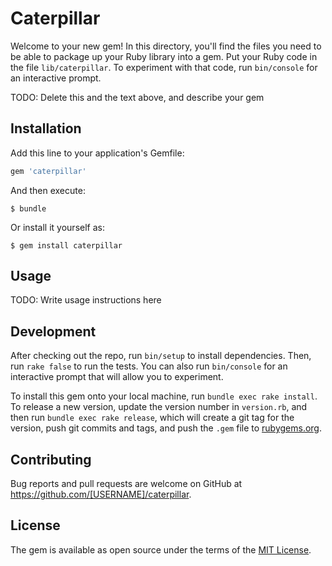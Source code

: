 # Caterpillar

Welcome to your new gem! In this directory, you'll find the files you need to be able to package up your Ruby library into a gem. Put your Ruby code in the file `lib/caterpillar`. To experiment with that code, run `bin/console` for an interactive prompt.

TODO: Delete this and the text above, and describe your gem

## Installation

Add this line to your application's Gemfile:

```ruby
gem 'caterpillar'
```

And then execute:

    $ bundle

Or install it yourself as:

    $ gem install caterpillar

## Usage

TODO: Write usage instructions here

## Development

After checking out the repo, run `bin/setup` to install dependencies. Then, run `rake false` to run the tests. You can also run `bin/console` for an interactive prompt that will allow you to experiment.

To install this gem onto your local machine, run `bundle exec rake install`. To release a new version, update the version number in `version.rb`, and then run `bundle exec rake release`, which will create a git tag for the version, push git commits and tags, and push the `.gem` file to [rubygems.org](https://rubygems.org).

## Contributing

Bug reports and pull requests are welcome on GitHub at https://github.com/[USERNAME]/caterpillar.


## License

The gem is available as open source under the terms of the [MIT License](http://opensource.org/licenses/MIT).

